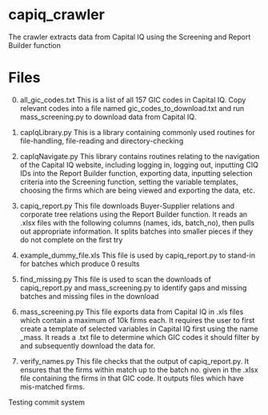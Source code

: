 # capiq_crawler
The crawler extracts data from Capital IQ using the Screening and Report Builder function

Files
=====
0) all_gic_codes.txt
This is a list of all 157 GIC codes in Capital IQ. Copy relevant codes into a file named gic_codes_to_download.txt and run mass_screening.py to download data from Capital IQ.

1) capIqLibrary.py
This is a library containing commonly used routines for file-handling, file-reading and directory-checking

2) capIqNavigate.py
This library contains routines relating to the navigation of the Capital IQ website, including logging in, logging out,
inputting CIQ IDs into the Report Builder function, exporting data, inputting selection criteria into the Screening function,
setting the variable templates, choosing the firms which are being viewed and exporting the data, etc.

3) capiq_report.py
This file downloads Buyer-Supplier relations and corporate tree relations using the Report Builder function. It reads an .xlsx
files with the following columns (names, ids, batch_no), then pulls out appropriate information. It splits batches into smaller
pieces if they do not complete on the first try

4) example_dummy_file.xls
This file is used by capiq_report.py to stand-in for batches which produce 0 results

5) find_missing.py
This file is used to scan the downloads of capiq_report.py and mass_screening.py to identify gaps and missing batches and 
missing files in the download

6) mass_screening.py
This file exports data from Capital IQ in .xls files which contain a maximum of 10k firms each. It requires the user to first
create a template of selected variables in Capital IQ first using the name <num>_mass. It reads a .txt file to determine which
GIC codes it should filter by and subsequently download the data for.

7) verify_names.py
This file checks that the output of capiq_report.py. It ensures that the firms within match up to the batch no. given in the
.xlsx file containing the firms in that GIC code. It outputs files which have mis-matched firms.

Testing commit system